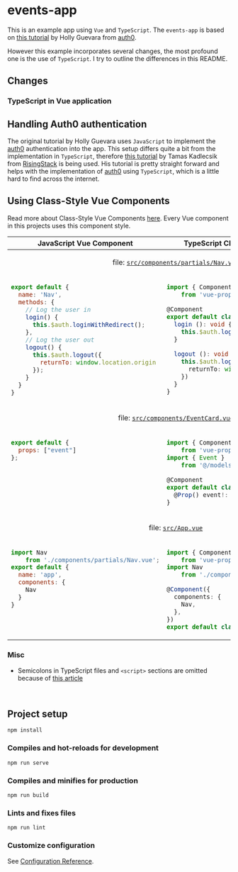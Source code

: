 # events-app

This is an example app using `Vue` and `TypeScript`. The `events-app` is based on [this tutorial](https://auth0.com/blog/beginner-vuejs-tutorial-with-user-login/) by Holly Guevara from [auth0](auth0.com).

However this example incorporates several changes, the most profound one is the use of `TypeScript`. I try to outline the differences in this README.


## Changes

### TypeScript in Vue application

## Handling Auth0 authentication

The original tutorial by Holly Guevara uses `JavaScript` to implement the [auth0](auth0.com) authentication into the app. This setup differs quite a bit from the implementation in `TypeScript`, therefore [this tutorial](https://blog.risingstack.com/auth0-vue-typescript-quickstart-docs/#logintotheapp) by Tamas Kadlecsik from [RisingStack](risingstack.com) is being used. His tutorial is pretty straight forward and helps with the implementation of [auth0](auth0.com) using `TypeScript`, which is a little hard to find across the internet.

## Using Class-Style Vue Components

Read more about Class-Style Vue Components [here](https://vuejs.org/v2/guide/typescript.html#Class-Style-Vue-Components). Every Vue component in this projects uses this component style.

<table>
<thead>
<tr>
<th>JavaScript Vue Component</th>
<th>TypeScript Class-Style Vue Component</th>
</tr>
</thead>
<tbody>
<tr>
<td colspan="2" align="center">

file: [`src/components/partials/Nav.vue`](https://github.com/bene-we/events-app/blob/main/src/components/partials/Nav.vue)

</td>
</tr>
<tr>
<td valign="top">

```javascript
export default {
  name: 'Nav',
  methods: {
    // Log the user in
    login() {
      this.$auth.loginWithRedirect();
    },
    // Log the user out
    logout() {
      this.$auth.logout({
        returnTo: window.location.origin
      });
    }
  }
}
```

</td>
<td valign="top">

```typescript
import { Component, Vue } 
    from 'vue-property-decorator'

@Component
export default class Nav extends Vue {
  login (): void {
    this.$auth.loginWithRedirect({})
  }

  logout (): void {
    this.$auth.logout({
      returnTo: window.location.origin
    })
  }
}
```

</td>
</tr>
<tr>
<td colspan="2" align="center">

file: [`src/components/EventCard.vue`](https://github.com/bene-we/events-app/blob/main/src/components/EventCard.vue)

</td>
</tr>
<tr>
<td valign="top">

```javascript
export default {
  props: ["event"]
};
```

</td>
<td valign="top">

```typescript
import { Component, Prop, Vue } 
    from 'vue-property-decorator'
import { Event } 
    from '@/models/event.model'

@Component
export default class EventCard extends Vue {
  @Prop() event!: Event   // ToDo: Add interface
}
```

</td>
</tr>
<tr>
<td colspan="2" align="center">

file: [`src/App.vue`](https://github.com/bene-we/events-app/blob/main/src/App.vue)

</td>
</tr>
<tr>
<td valign="top">

```javascript
import Nav 
    from './components/partials/Nav.vue';
export default {
  name: 'app',
  components: {
    Nav
  }  
}
```

</td>
<td valign="top">

```typescript
import { Component, Vue } 
    from 'vue-property-decorator'
import Nav 
    from './components/partials/Nav.vue'

@Component({
  components: {
    Nav,
  },
})
export default class App extends Vue { }
```

</td>
</tr>
</tbody>
</table>


### Misc

* Semicolons in TypeScript files and `<script>` sections are omitted because of [this article](https://medium.com/@eugenkiss/dont-use-semicolons-in-typescript-474ccfe4bdb3)

<br>

## Project setup
```
npm install
```

### Compiles and hot-reloads for development
```
npm run serve
```

### Compiles and minifies for production
```
npm run build
```

### Lints and fixes files
```
npm run lint
```

### Customize configuration
See [Configuration Reference](https://cli.vuejs.org/config/).
